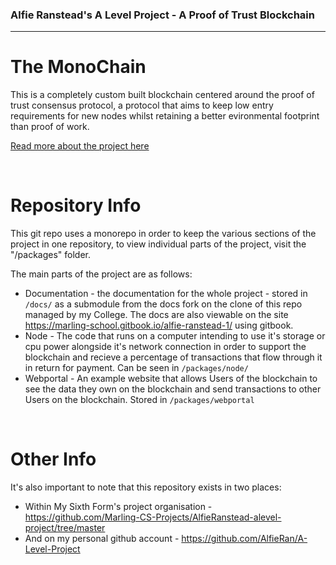 ### Alfie Ranstead's A Level Project - A Proof of Trust Blockchain

---

# **The MonoChain**

This is a completely custom built blockchain centered around the proof of trust consensus protocol, a protocol that aims to keep low entry requirements for new nodes whilst retaining a better evironmental footprint than proof of work.

[Read more about the project here](https://monochain.network/info)

&nbsp;

# Repository Info

This git repo uses a monorepo in order to keep the various sections of the project in one repository, to view individual parts of the project, visit the "/packages" folder.

The main parts of the project are as follows:

-   Documentation - the documentation for the whole project - stored in `/docs/` as a submodule from the docs fork on the clone of this repo managed by my College. The docs are also viewable on the site https://marling-school.gitbook.io/alfie-ranstead-1/ using gitbook.
-   Node - The code that runs on a computer intending to use it's storage or cpu power alongside it's network connection in order to support the blockchain and recieve a percentage of transactions that flow through it in return for payment. Can be seen in `/packages/node/`
-   Webportal - An example website that allows Users of the blockchain to see the data they own on the blockchain and send transactions to other Users on the blockchain. Stored in `/packages/webportal`

&nbsp;

# Other Info

It's also important to note that this repository exists in two places:

-   Within My Sixth Form's project organisation - https://github.com/Marling-CS-Projects/AlfieRanstead-alevel-project/tree/master
-   And on my personal github account - https://github.com/AlfieRan/A-Level-Project
